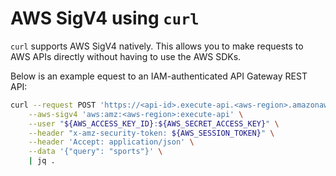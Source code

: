 # AWS SigV4 using `curl`

`curl` supports AWS SigV4 natively. This allows you to make requests to AWS APIs directly without having to use the AWS SDKs.

Below is an example equest to an IAM-authenticated API Gateway REST API:

```bash
curl --request POST 'https://<api-id>.execute-api.<aws-region>.amazonaws.com/prod/search' \
    --aws-sigv4 'aws:amz:<aws-region>:execute-api' \
    --user "${AWS_ACCESS_KEY_ID}:${AWS_SECRET_ACCESS_KEY}" \
    --header "x-amz-security-token: ${AWS_SESSION_TOKEN}" \
    --header 'Accept: application/json' \
    --data '{"query": "sports"}' \
    | jq .
```
